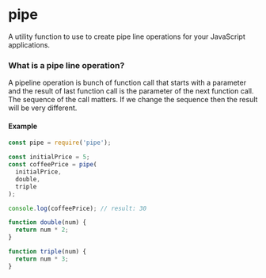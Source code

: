 # pipe

A utility function to use to create pipe line operations for your JavaScript applications.

### What is a pipe line operation?

A pipeline operation is bunch of function call that starts with a parameter and the result
of last function call is the parameter of the next function call. The sequence of the call
matters. If we change the sequence then the result will be very different.

#### Example

```js
const pipe = require('pipe');

const initialPrice = 5;
const coffeePrice = pipe(
  initialPrice,
  double,
  triple
);

console.log(coffeePrice); // result: 30

function double(num) {
  return num * 2;
}

function triple(num) {
  return num * 3;
}
```
